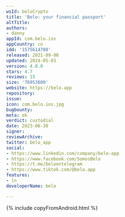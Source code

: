 ```yaml
---
wsId: beloCrypto
title: 'Belo: your financial passport'
altTitle: 
authors:
- danny
appId: com.belo.ios
appCountry: co
idd: '1575614708'
released: 2021-09-08
updated: 2024-05-03
version: 4.8.0
stars: 4.7
reviews: 15
size: '76953600'
website: https://belo.app
repository: 
issue: 
icon: com.belo.ios.jpg
bugbounty: 
meta: ok
verdict: custodial
date: 2023-06-30
signer: 
reviewArchive: 
twitter: belo_app
social:
- https://www.linkedin.com/company/belo-app
- https://www.facebook.com/SomosBelo
- https://t.me/beloentelegram
- https://www.tiktok.com/@belo.app
features:
- ln
developerName: belo

---
```


{% include copyFromAndroid.html %}
